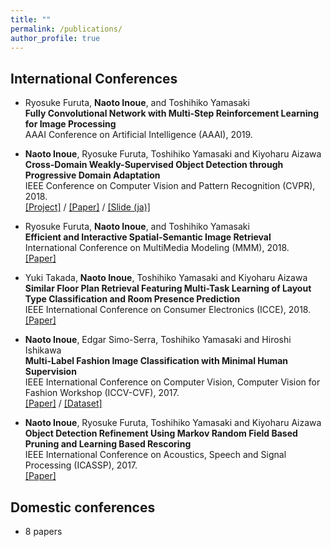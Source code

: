 ```yaml
---
title: ""
permalink: /publications/
author_profile: true
---
```


## International Conferences
- Ryosuke Furuta, __Naoto Inoue__, and Toshihiko Yamasaki  
**Fully Convolutional Network with Multi-Step Reinforcement Learning for Image Processing**  
AAAI Conference on Artificial Intelligence (AAAI), 2019.  

- __Naoto Inoue__, Ryosuke Furuta, Toshihiko Yamasaki and Kiyoharu Aizawa  
**Cross-Domain Weakly-Supervised Object Detection through Progressive Domain Adaptation**  
IEEE Conference on Computer Vision and Pattern Recognition (CVPR), 2018.  
[\[Project\]](../cross_domain_detection) / [\[Paper\]](https://arxiv.org/abs/1803.11365) / [\[Slide (ja)\]](https://drive.google.com/open?id=18rR9q42a6ctVUH4CBElBY4AfbvIs2Zzk) 

- Ryosuke Furuta, __Naoto Inoue__, and Toshihiko Yamasaki  
**Efficient and Interactive Spatial-Semantic Image Retrieval**  
International Conference on MultiMedia Modeling (MMM), 2018.  
[\[Paper\]](https://drive.google.com/open?id=1Mli-nl60oRnJVPo0oXKjM0se3VlKYRbA)

- Yuki Takada, __Naoto Inoue__, Toshihiko Yamasaki and Kiyoharu Aizawa  
**Similar Floor Plan Retrieval Featuring Multi-Task Learning of Layout Type Classification and Room Presence Prediction**  
IEEE International Conference on Consumer Electronics (ICCE), 2018.  
[\[Paper\]](https://drive.google.com/open?id=1XuLjUg9LT3h5E7C3dck24epL0POpWJmf)

- __Naoto Inoue__, Edgar Simo-Serra, Toshihiko Yamasaki and Hiroshi Ishikawa  
**Multi-Label Fashion Image Classification with Minimal Human Supervision**  
IEEE International Conference on Computer Vision, Computer Vision for Fashion Workshop (ICCV-CVF), 2017.  
[\[Paper\]](https://drive.google.com/open?id=1LCtha9ofXN8jXgBioaT6Odqmj0H5nSfu) / [\[Dataset\]](http://hi.cs.waseda.ac.jp/~esimo/ja/data/fashion550k/)

- __Naoto Inoue__, Ryosuke Furuta, Toshihiko Yamasaki and Kiyoharu Aizawa  
**Object Detection Refinement Using Markov Random Field Based Pruning and Learning Based Rescoring**  
IEEE International Conference on Acoustics, Speech and Signal Processing (ICASSP), 2017.  
[\[Paper\]](https://drive.google.com/open?id=1Vf_qxPl46ymvEOCRnorj02lSfiwZTnI6)

## Domestic conferences
- 8 papers

